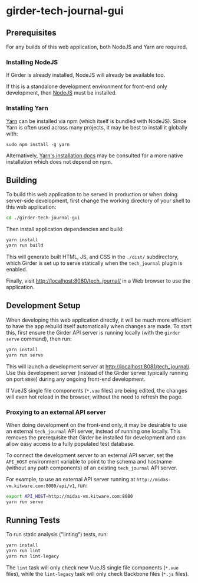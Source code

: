 # girder-tech-journal-gui

## Prerequisites
For any builds of this web application, both NodeJS and Yarn are
required.

### Installing NodeJS
If Girder is already installed, NodeJS will already be available too.

If this is a standalone development environment for front-end only
development, then [NodeJS](https://nodejs.org/) must be installed.

### Installing Yarn
[Yarn](https://yarnpkg.com/en/) can be installed via npm (which itself
is bundled with NodeJS). Since Yarn is often used across many projects,
it may be best to install it globally with:
```
sudo npm install -g yarn
```

Alternatively,
[Yarn's installation docs](https://yarnpkg.com/en/docs/install) may be
consulted for a more native installation which does not depend on npm.

## Building
To build this web application to be served in production or when doing
server-side development, first change the working directory of your
shell to this web application:
```bash
cd ./girder-tech-journal-gui
```

Then install application dependencies and build:
```bash
yarn install
yarn run build
```

This will generate built HTML, JS, and CSS in the `./dist/` subdirectory,
which Girder is set up to serve statically when the `tech_journal`
plugin is enabled.

Finally, visit <http://localhost:8080/tech_journal/> in a Web browser
to use the application.

## Development Setup
When developing this web application directly, it will be much more
efficient to have the app rebuild itself automatically when changes are
made. To start this, first ensure the Girder API server is running
locally (with the `girder serve` command), then run:
```bash
yarn install
yarn run serve
```

This will launch a development server at
<http://localhost:8081/tech_journal/>. Use this development server
(instead of the Girder server typically running on port `8080`) during
any ongoing front-end development.

If VueJS single file components
(`*.vue` files) are being edited, the changes will even hot reload in
the browser, without the need to refresh the page.

### Proxying to an external API server
When doing development on the front-end only, it may be desirable to
use an external `tech_journal` API server, instead of running one
locally. This removes the prerequisite that Girder be installed for
development and can allow easy access to a fully populated test
database.

To connect the development server to an external API server, set the
`API_HOST` environment variable to point to the schema and hostname
(without any path components) of an existing `tech_journal` API server.

For example, to use an external API server running at
`http://midas-vm.kitware.com:8080/api/v1`, run:
```bash
export API_HOST=http://midas-vm.kitware.com:8080
yarn run serve
```

## Running Tests
To run static analysis ("linting") tests, run:
```bash
yarn install
yarn run lint
yarn run lint-legacy
```

The `lint` task will only check new VueJS single file components
(`*.vue` files), while the `lint-legacy` task will only check Backbone
files (`*.js` files).

